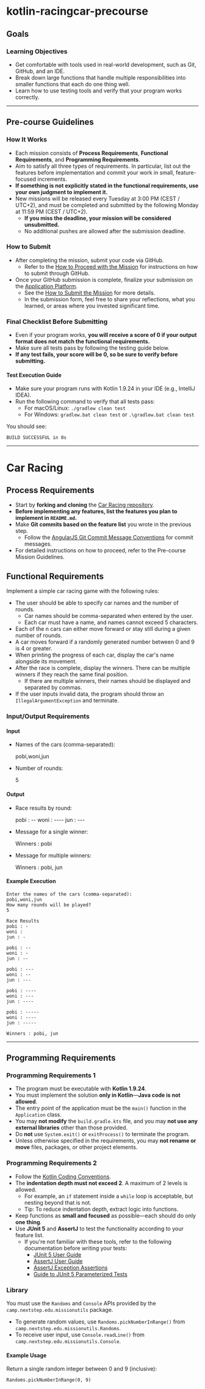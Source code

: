 # kotlin-racingcar-precourse

Goals
-----

### Learning Objectives

*   Get comfortable with tools used in real-world development, such as Git, GitHub, and an IDE.
*   Break down large functions that handle multiple responsibilities into smaller functions that each do one thing well.
*   Learn how to use testing tools and verify that your program works correctly.

* * *

Pre-course Guidelines
---------------------

### How It Works

*   Each mission consists of **Process Requirements**, **Functional Requirements**, and **Programming Requirements**.
*   Aim to satisfy all three types of requirements. In particular, list out the features before implementation and commit your work in small, feature-focused increments.
*   **If something is not explicitly stated in the functional requirements, use your own judgment to implement it.**
*   New missions will be released every Tuesday at 3:00 PM (CEST / UTC+2), and must be completed and submitted by the following Monday at 11:59 PM (CEST / UTC+2).
    *   **If you miss the deadline, your mission will be considered unsubmitted.**
    *   No additional pushes are allowed after the submission deadline.

### How to Submit

*   After completing the mission, submit your code via GitHub.
    *   Refer to the [How to Proceed with the Mission](https://docs.google.com/document/d/1mpJtYaGOaLtk_K3yk3qqTowOWWqz94_fgS3UXFn-qZA/edit?tab=t.0#heading=h.j54y4c3df9nv) for instructions on how to submit through GitHub.
*   Once your GitHub submission is complete, finalize your submission on the [Application Platform](https://apply.techcourse.co.kr).
    *   See the [How to Submit the Mission](https://docs.google.com/document/d/1mpJtYaGOaLtk_K3yk3qqTowOWWqz94_fgS3UXFn-qZA/edit?tab=t.0#heading=h.bgvj3gfwqhxj) for more details.
    *   In the submission form, feel free to share your reflections, what you learned, or areas where you invested significant time.

### Final Checklist Before Submitting

*   Even if your program works, **you will receive a score of 0 if your output format does not match the functional requirements.**
*   Make sure all tests pass by following the testing guide below.
*   **If any test fails, your score will be 0, so be sure to verify before submitting.**

#### Test Execution Guide

*   Make sure your program runs with Kotlin 1.9.24 in your IDE (e.g., IntelliJ IDEA).
*   Run the following command to verify that all tests pass:
    *   For macOS/Linux: `./gradlew clean test`
    *   For Windows: `gradlew.bat clean test` or `.\gradlew.bat clean test`

You should see:

    BUILD SUCCESSFUL in 0s
    

* * *

Car Racing
==========

Process Requirements
--------------------

*   Start by **forking and cloning** the [Car Racing repository](https://github.com/herotechcourse/kotlin-racingcar-precourse).
*   **Before implementing any features, list the features you plan to implement in `README.md`.**
*   Make **Git commits based on the feature list** you wrote in the previous step.
    *   Follow the [AngularJS Git Commit Message Conventions](https://gist.github.com/stephenparish/9941e89d80e2bc58a153) for commit messages.
*   For detailed instructions on how to proceed, refer to the Pre-course Mission Guidelines.

Functional Requirements
-----------------------

Implement a simple car racing game with the following rules:

*   The user should be able to specify car names and the number of rounds.
    *   Car names should be comma-separated when entered by the user.
    *   Each car must have a name, and names cannot exceed 5 characters.
*   Each of the n cars can either move forward or stay still during a given number of rounds.
*   A car moves forward if a randomly generated number between 0 and 9 is 4 or greater.
*   When printing the progress of each car, display the car's name alongside its movement.
*   After the race is complete, display the winners. There can be multiple winners if they reach the same final position.
    *   If there are multiple winners, their names should be displayed and separated by commas.
*   If the user inputs invalid data, the program should throw an `IllegalArgumentException` and terminate.

### Input/Output Requirements

#### Input

*   Names of the cars (comma-separated):

    pobi,woni,jun
    

*   Number of rounds:

    5
    

#### Output

*   Race results by round:

    pobi : --
    woni : ----
    jun : ---
    

*   Message for a single winner:

    Winners : pobi
    

*   Message for multiple winners:

    Winners : pobi, jun
    

#### Example Execution

    Enter the names of the cars (comma-separated):
    pobi,woni,jun
    How many rounds will be played?
    5
    
    Race Results
    pobi : -
    woni : 
    jun : -
    
    pobi : --
    woni : -
    jun : --
    
    pobi : ---
    woni : --
    jun : ---
    
    pobi : ----
    woni : ---
    jun : ----
    
    pobi : -----
    woni : ----
    jun : -----
    
    Winners : pobi, jun
    

* * *

Programming Requirements
------------------------

### Programming Requirements 1

*   The program must be executable with **Kotlin 1.9.24**.
*   You must implement the solution **only in Kotlin**—**Java code is not allowed**.
*   The entry point of the application must be the `main()` function in the `Application` class.
*   You may **not modify** the `build.gradle.kts` file, and you may **not use any external libraries** other than those provided.
*   Do **not** use `System.exit()` or `exitProcess()` to terminate the program.
*   Unless otherwise specified in the requirements, you may **not rename or move** files, packages, or other project elements.

### Programming Requirements 2

*   Follow the [Kotlin Coding Conventions](https://kotlinlang.org/docs/coding-conventions.html).
*   The **indentation depth must not exceed 2**. A maximum of 2 levels is allowed.
    *   For example, an `if` statement inside a `while` loop is acceptable, but nesting beyond that is not.
    *   Tip: To reduce indentation depth, extract logic into functions.
*   Keep functions as **small and focused** as possible—each should do only **one thing**.
*   Use **JUnit 5** and **AssertJ** to test the functionality according to your feature list.
    *   If you're not familiar with these tools, refer to the following documentation before writing your tests:
        *   [JUnit 5 User Guide](https://junit.org/junit5/docs/current/user-guide)
        *   [AssertJ User Guide](https://assertj.github.io/doc)
        *   [AssertJ Exception Assertions](https://www.baeldung.com/assertj-exception-assertion)
        *   [Guide to JUnit 5 Parameterized Tests](https://www.baeldung.com/parameterized-tests-junit-5)

### Library

You must use the `Randoms` and `Console` APIs provided by the `camp.nextstep.edu.missionutils` package.

*   To generate random values, use `Randoms.pickNumberInRange()` from `camp.nextstep.edu.missionutils.Randoms`.
*   To receive user input, use `Console.readLine()` from `camp.nextstep.edu.missionutils.Console`.

#### Example Usage

Return a single random integer between 0 and 9 (inclusive):

    Randoms.pickNumberInRange(0, 9)
